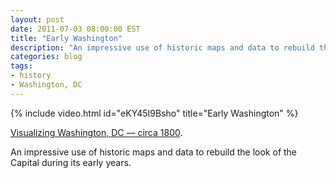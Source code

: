 ```yaml
---
layout: post
date: 2011-07-03 08:00:00 EST
title: "Early Washington"
description: "An impressive use of historic maps and data to rebuild the look of the Capital during its early years."
categories: blog
tags:
- history
- Washington, DC
---
```


{% include video.html id="eKY45I9Bsho" title="Early Washington" %}

[Visualizing Washington, DC — circa 1800](http://www.maproomblog.com/2011/06/visualizing_early_washington.php).

An impressive use of historic maps and data to rebuild the look of the Capital during its early years.

